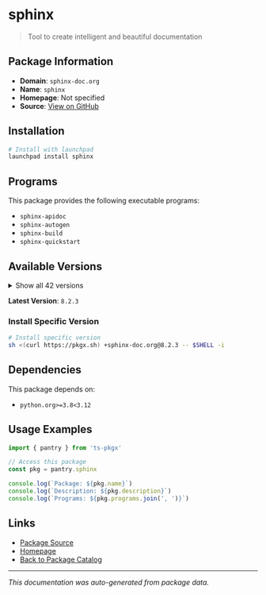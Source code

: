 # sphinx

> Tool to create intelligent and beautiful documentation

## Package Information

- **Domain**: `sphinx-doc.org`
- **Name**: `sphinx`
- **Homepage**: Not specified
- **Source**: [View on GitHub](https://github.com/pkgxdev/pantry/tree/main/projects/sphinx-doc.org/package.yml)

## Installation

```bash
# Install with launchpad
launchpad install sphinx
```

## Programs

This package provides the following executable programs:

- `sphinx-apidoc`
- `sphinx-autogen`
- `sphinx-build`
- `sphinx-quickstart`

## Available Versions

<details>
<summary>Show all 42 versions</summary>

- `8.2.3`, `8.2.2`, `8.2.1`, `8.2.0`, `8.1.3`
- `8.1.2`, `8.1.1`, `8.1.0`, `8.0.2`, `8.0.1`
- `8.0.0`, `7.4.7`, `7.4.6`, `7.4.5`, `7.4.4`
- `7.4.3`, `7.4.2`, `7.4.1`, `7.4.0`, `7.3.7`
- `7.3.6`, `7.3.5`, `7.3.4`, `7.3.3`, `7.3.2`
- `7.3.1`, `7.3.0`, `7.2.6`, `7.2.5`, `7.2.4`
- `7.2.3`, `7.2.2`, `7.2.1`, `7.2.0`, `7.1.2`
- `7.1.1`, `7.1.0`, `7.0.1`, `7.0.0`, `6.2.1`
- `6.2.0`, `6.1.3`

</details>

**Latest Version**: `8.2.3`

### Install Specific Version

```bash
# Install specific version
sh <(curl https://pkgx.sh) +sphinx-doc.org@8.2.3 -- $SHELL -i
```

## Dependencies

This package depends on:

- `python.org>=3.8<3.12`

## Usage Examples

```typescript
import { pantry } from 'ts-pkgx'

// Access this package
const pkg = pantry.sphinx

console.log(`Package: ${pkg.name}`)
console.log(`Description: ${pkg.description}`)
console.log(`Programs: ${pkg.programs.join(', ')}`)
```

## Links

- [Package Source](https://github.com/pkgxdev/pantry/tree/main/projects/sphinx-doc.org/package.yml)
- [Homepage](#)
- [Back to Package Catalog](../package-catalog.md)

---

*This documentation was auto-generated from package data.*
